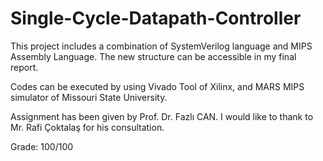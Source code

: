 # Single-Cycle-Datapath-Controller
This project includes a combination of SystemVerilog language and MIPS Assembly Language. The new structure can be accessible in my final report.

Codes can be executed by using Vivado Tool of Xilinx, and MARS MIPS simulator of Missouri State University.

Assignment has been given by Prof. Dr. Fazlı CAN. I would like to thank to Mr. Rafi Çoktalaş for his consultation.

Grade: 100/100
